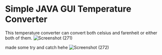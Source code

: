 # Simple JAVA GUI Temperature Converter

This temperature converter can convert both celsius and farenheit or either both of them.
![Screenshot (271)](https://github.com/named-JM/java-temperature-converter/assets/123151583/6a19be78-ff7e-462f-9696-74c8575e7d55)

made some try and catch hehe
![Screenshot (272)](https://github.com/named-JM/java-temperature-converter/assets/123151583/9ace23c7-f64b-4a11-852c-44e4fdd33387)
